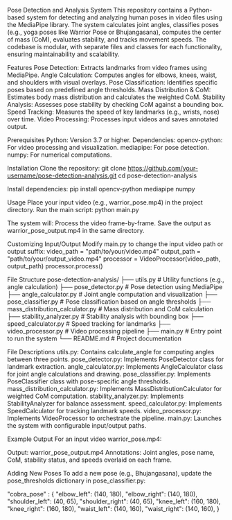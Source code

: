 Pose Detection and Analysis System
This repository contains a Python-based system for detecting and analyzing human poses in video files using the MediaPipe library. The system calculates joint angles, classifies poses (e.g., yoga poses like Warrior Pose or Bhujangasana), computes the center of mass (CoM), evaluates stability, and tracks movement speeds. The codebase is modular, with separate files and classes for each functionality, ensuring maintainability and scalability.

Features
Pose Detection: Extracts landmarks from video frames using MediaPipe.
Angle Calculation: Computes angles for elbows, knees, waist, and shoulders with visual overlays.
Pose Classification: Identifies specific poses based on predefined angle thresholds.
Mass Distribution & CoM: Estimates body mass distribution and calculates the weighted CoM.
Stability Analysis: Assesses pose stability by checking CoM against a bounding box.
Speed Tracking: Measures the speed of key landmarks (e.g., wrists, nose) over time.
Video Processing: Processes input videos and saves annotated output.

Prerequisites
Python: Version 3.7 or higher.
Dependencies:
opencv-python: For video processing and visualization.
mediapipe: For pose detection.
numpy: For numerical computations.

Installation
Clone the repository:
git clone https://github.com/your-username/pose-detection-analysis.git
cd pose-detection-analysis

Install dependencies:
pip install opencv-python mediapipe numpy

Usage
Place your input video (e.g., warrior_pose.mp4) in the project directory.
Run the main script:
python main.py

The system will:
Process the video frame-by-frame.
Save the output as warrior_pose_output.mp4 in the same directory.

Customizing Input/Output
Modify main.py to change the input video path or output suffix:
video_path = "path/to/your/video.mp4"
output_path = "path/to/your/output_video.mp4"
processor = VideoProcessor(video_path, output_path)
processor.process()

File Structure
pose-detection-analysis/
├── utils.py                # Utility functions (e.g., angle calculation)
├── pose_detector.py        # Pose detection using MediaPipe
├── angle_calculator.py     # Joint angle computation and visualization
├── pose_classifier.py      # Pose classification based on angle thresholds
├── mass_distribution_calculator.py  # Mass distribution and CoM calculation
├── stability_analyzer.py   # Stability analysis with bounding box
├── speed_calculator.py     # Speed tracking for landmarks
├── video_processor.py      # Video processing pipeline
├── main.py                 # Entry point to run the system
└── README.md               # Project documentation

File Descriptions
utils.py: Contains calculate_angle for computing angles between three points.
pose_detector.py: Implements PoseDetector class for landmark extraction.
angle_calculator.py: Implements AngleCalculator class for joint angle calculations and drawing.
pose_classifier.py: Implements PoseClassifier class with pose-specific angle thresholds.
mass_distribution_calculator.py: Implements MassDistributionCalculator for weighted CoM computation.
stability_analyzer.py: Implements StabilityAnalyzer for balance assessment.
speed_calculator.py: Implements SpeedCalculator for tracking landmark speeds.
video_processor.py: Implements VideoProcessor to orchestrate the pipeline.
main.py: Launches the system with configurable input/output paths.

Example Output
For an input video warrior_pose.mp4:

Output: warrior_pose_output.mp4
Annotations: Joint angles, pose name, CoM, stability status, and speeds overlaid on each frame.

Adding New Poses
To add a new pose (e.g., Bhujangasana), update the pose_thresholds dictionary in pose_classifier.py:

"cobra_pose" : {
    "elbow_left": (140, 180),
    "elbow_right": (140, 180),
    "shoulder_left": (40, 65),
    "shoulder_right": (40, 65),
    "knee_left": (160, 180),
    "knee_right": (160, 180),
    "waist_left": (140, 160),
    "waist_right": (140, 160),
}
